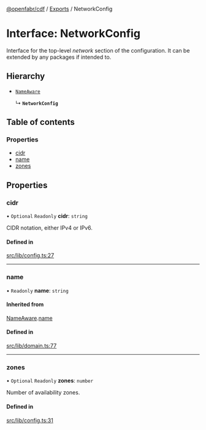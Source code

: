[@openfabr/cdf](../README.md) / [Exports](../modules.md) / NetworkConfig

# Interface: NetworkConfig

Interface for the top-level *network* section of the configuration.
It can be extended by any packages if intended to.

## Hierarchy

- [`NameAware`](NameAware.md)

  ↳ **`NetworkConfig`**

## Table of contents

### Properties

- [cidr](NetworkConfig.md#cidr)
- [name](NetworkConfig.md#name)
- [zones](NetworkConfig.md#zones)

## Properties

### cidr

• `Optional` `Readonly` **cidr**: `string`

CIDR notation, either IPv4 or IPv6.

#### Defined in

[src/lib/config.ts:27](https://github.com/openfabr/cdf/blob/9dc7721/core/typescript/src/lib/config.ts#L27)

___

### name

• `Readonly` **name**: `string`

#### Inherited from

[NameAware](NameAware.md).[name](NameAware.md#name)

#### Defined in

[src/lib/domain.ts:77](https://github.com/openfabr/cdf/blob/9dc7721/core/typescript/src/lib/domain.ts#L77)

___

### zones

• `Optional` `Readonly` **zones**: `number`

Number of availability zones.

#### Defined in

[src/lib/config.ts:31](https://github.com/openfabr/cdf/blob/9dc7721/core/typescript/src/lib/config.ts#L31)
